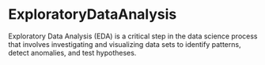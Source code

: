 # ExploratoryDataAnalysis
Exploratory Data Analysis (EDA) is a critical step in the data science process that involves investigating and visualizing data sets to identify patterns, detect anomalies, and test hypotheses.
